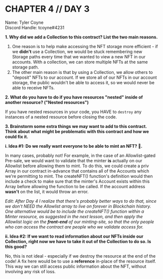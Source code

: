 # CHAPTER 4 // DAY 3

Name: Tyler Coyne  
Discord Handle: tcoyne#4231

**1. Why did we add a Collection to this contract? List the two main reasons.**

1. One reason is to help make accessing the NFT storage more efficient - if we **didn't** use a Collection, we would be stuck remembering new Storage paths every time that we wanted to view a new NFT in our accounts. With a collection, we can store multiple NFTs at the same storage path.
2. The other main reason is that by using a Collection, we allow others to "deposit" NFTs to our account. If we store all of our NFTs in our account storage, the public wouldn't be able to access it, so we would never be able to receive NFTs.

**2. What do you have to do if you have resources "nested" inside of another resource? ("Nested resources")**

If you have nested resources in your code, you HAVE to `destroy` any instances of a nested resource before closing the code.

**3. Brainstorm some extra things we may want to add to this contract. Think about what might be problematic with this contract and how we could fix it.**

**i. Idea #1: Do we really want everyone to be able to mint an NFT? 🤔.**

In many cases, probably not! For example, in the case of an Allowlist-gated Pre-sale, we would want to validate that the minter **is** actually on our Allowlist before allowing them to mint. To do this, we could create a priv Array in our contract in-advance that contains all of the Accounts which we're permitting to mint. The createNFT() function's definition would then include a check to make sure that the minter's Account exists within this Array before allowing the function to be called. If the account address **wasn't** on the list, it would throw an error.

_Edit: After Day 4 I realize that there's probably better ways to do that, since we don't NEED the Allowlist array to live on forever in Blockchain history. One alternative would be to include the createNFT() function within a Minter resource, as suggested in the next lesson, and then apply the Allowlist logic on the **front-end** of our minting-site, so that the only people who can access the contract are people who we validate access for._

**ii. Idea #2: If we want to read information about our NFTs inside our Collection, right now we have to take it out of the Collection to do so. Is this good?**

No, this is not ideal - especially if we destroy the resource at the end of the code! A fix here would be to use a **reference** in-place of the resource itself. This way we can still access public information about the NFT, without involving any risk of loss.
